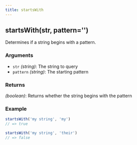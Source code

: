 ```yaml
---
title: startsWith
---
```


## startsWith(str, pattern='')

Determines if a string begins with a pattern.


### Arguments
* `str` *(string)*: The string to query
* `pattern` *(string)*: The starting pattern

### Returns
*(boolean)*: Returns whether the string begins with the pattern


### Example
```js
startsWith('my string', 'my')
// => true

startsWith('my string', 'their')
// => false
```
